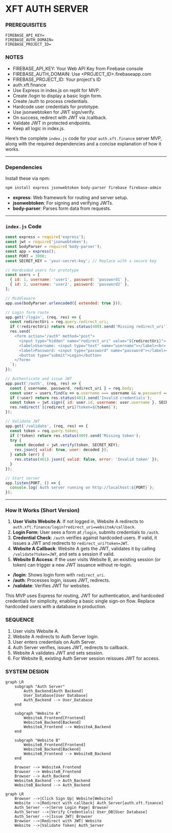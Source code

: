 # XFT AUTH SERVER

### PREREQUISITES
```
FIREBASE_API_KEY=
FIREBASE_AUTH_DOMAIN=
FIREBASE_PROJECT_ID=
```
### NOTES
- FIREBASE_API_KEY: Your Web API Key from Firebase console
- FIREBASE_AUTH_DOMAIN: Use <PROJECT_ID>.firebaseapp.com
- FIREBASE_PROJECT_ID: Your project's ID 
- auth.xft.finance
- Use Express in index.js on replit for MVP.
- Create /login to display a basic login form.
- Create /auth to process credentials.
- Hardcode user credentials for prototype.
- Use jsonwebtoken for JWT sign/verify.
- On success, redirect with JWT via /callback.
- Validate JWT in protected endpoints.
- Keep all logic in index.js.



Here’s the complete `index.js` code for your `auth.xft.finance` server MVP, along with the required dependencies and a concise explanation of how it works.

---

### Dependencies
Install these via npm:
```bash
npm install express jsonwebtoken body-parser firebase firebase-admin
```
- **express**: Web framework for routing and server setup.
- **jsonwebtoken**: For signing and verifying JWTs.
- **body-parser**: Parses form data from requests.

---

### `index.js` Code
```javascript
const express = require('express');
const jwt = require('jsonwebtoken');
const bodyParser = require('body-parser');
const app = express();
const PORT = 3000;
const SECRET_KEY = 'your-secret-key'; // Replace with a secure key

// Hardcoded users for prototype
const users = [
  { id: 1, username: 'user1', password: 'password1' },
  { id: 2, username: 'user2', password: 'password2' },
];

// Middleware
app.use(bodyParser.urlencoded({ extended: true }));

// Login form route
app.get('/login', (req, res) => {
  const redirectUri = req.query.redirect_uri;
  if (!redirectUri) return res.status(400).send('Missing redirect_uri');
  res.send(`
    <form action="/auth" method="post">
      <input type="hidden" name="redirect_uri" value="${redirectUri}">
      <label>Username: <input type="text" name="username"></label><br>
      <label>Password: <input type="password" name="password"></label><br>
      <button type="submit">Login</button>
    </form>
  `);
});

// Authenticate and issue JWT
app.post('/auth', (req, res) => {
  const { username, password, redirect_uri } = req.body;
  const user = users.find(u => u.username === username && u.password === password);
  if (!user) return res.status(401).send('Invalid credentials');
  const token = jwt.sign({ id: user.id, username: user.username }, SECRET_KEY, { expiresIn: '1h' });
  res.redirect(`${redirect_uri}?token=${token}`);
});

// Validate JWT
app.get('/validate', (req, res) => {
  const token = req.query.token;
  if (!token) return res.status(400).send('Missing token');
  try {
    const decoded = jwt.verify(token, SECRET_KEY);
    res.json({ valid: true, user: decoded });
  } catch (err) {
    res.status(401).json({ valid: false, error: 'Invalid token' });
  }
});

// Start server
app.listen(PORT, () => {
  console.log(`Auth server running on http://localhost:${PORT}`);
});
```

---

### How It Works (Short Version)
1. **User Visits Website A**: If not logged in, Website A redirects to `auth.xft.finance/login?redirect_uri=websiteA/callback`.
2. **Login Form**: User sees a form at `/login`, submits credentials to `/auth`.
3. **Credential Check**: `/auth` verifies against hardcoded users. If valid, it issues a JWT and redirects to `redirect_uri?token=JWT`.
4. **Website A Callback**: Website A gets the JWT, validates it by calling `/validate?token=JWT`, and sets a session if valid.
5. **Website B Access**: If the user visits Website B, an existing session (or token) can trigger a new JWT issuance without re-login.

- **/login**: Shows login form with `redirect_uri`.
- **/auth**: Processes login, issues JWT, redirects.
- **/validate**: Verifies JWT for websites.

This MVP uses Express for routing, JWT for authentication, and hardcoded credentials for simplicity, enabling a basic single sign-on flow. Replace hardcoded users with a database in production.


### SEQUENCE
1. User visits Website A.
2. Website A redirects to Auth Server login.
3. User enters credentials on Auth Server.
4. Auth Server verifies, issues JWT, redirects to callback.
5. Website A validates JWT and sets session.
6. For Website B, existing Auth Server session reissues JWT for access.



### SYSTEM DESIGN




```mermaid
graph LR
    subgraph "Auth Server"
        Auth_Backend[Auth Backend]
        User_Database[User Database]
        Auth_Backend --> User_Database
    end

    subgraph "Website A"
        WebsiteA_Frontend[Frontend]
        WebsiteA_Backend[Backend]
        WebsiteA_Frontend --> WebsiteA_Backend
    end

    subgraph "Website B"
        WebsiteB_Frontend[Frontend]
        WebsiteB_Backend[Backend]
        WebsiteB_Frontend --> WebsiteB_Backend
    end

    Browser --> WebsiteA_Frontend
    Browser --> WebsiteB_Frontend
    Browser --> Auth_Backend
    WebsiteA_Backend --> Auth_Backend
    WebsiteB_Backend --> Auth_Backend
```

```mermaid
graph LR
    Browser -->|Click Sign Up| Website[Website]
    Website -->|Redirect with callback| Auth_Server[auth.xft.finance]
    Auth_Server -->|Serve Login Page| Browser
    Auth_Server -->|Verify Credentials| User_DB[User Database]
    Auth_Server -->|Issue JWT| Browser
    Browser -->|Redirect with JWT| Website
    Website -->|Validate Token| Auth_Server
```

